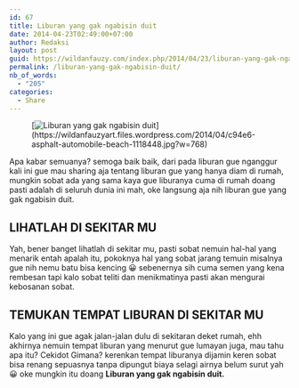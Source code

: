 ```yaml
---
id: 67
title: Liburan yang gak ngabisin duit
date: 2014-04-23T02:49:00+07:00
author: Redaksi
layout: post
guid: https://wildanfauzy.com/index.php/2014/04/23/liburan-yang-gak-ngabisin-duit/
permalink: /liburan-yang-gak-ngabisin-duit/
nb_of_words:
  - "205"
categories:
  - Share
---
```

<figure class="wp-block-image size-large">[<img src="https://wildanfauzyart.files.wordpress.com/2014/04/c94e6-asphalt-automobile-beach-1118448.jpg?w=768" alt="Liburan yang gak ngabisin duit" title="Liburan yang gak ngabisin duit" data-recalc-dims="1" />](https://wildanfauzyart.files.wordpress.com/2014/04/c94e6-asphalt-automobile-beach-1118448.jpg?w=768)</figure> 

Apa kabar semuanya? semoga baik baik, dari pada liburan gue nganggur kali ini gue mau sharing aja tentang liburan gue yang hanya diam di rumah, mungkin sobat ada yang sama kaya gue liburanya cuma di rumah doang pasti adalah di seluruh dunia ini mah, oke langsung aja nih liburan gue yang gak ngabisin duit.

## LIHATLAH DI SEKITAR MU

Yah, bener banget lihatlah di sekitar mu, pasti sobat nemuin hal-hal yang menarik entah apalah itu, pokoknya hal yang sobat jarang temuin misalnya gue nih nemu batu bisa kencing 😀 sebenernya sih cuma semen yang kena rembesan tapi kalo sobat teliti dan menikmatinya pasti akan mengurai kebosanan sobat.

## TEMUKAN TEMPAT LIBURAN DI SEKITAR MU 

Kalo yang ini gue agak jalan-jalan dulu di sekitaran deket rumah, ehh akhirnya nemuin tempat liburan yang menurut gue lumayan juga, mau tahu apa itu? Cekidot Gimana? kerenkan tempat liburanya dijamin keren sobat bisa renang sepuasnya tanpa dipungut biaya selagi airnya belum surut yah 😀 oke mungkin itu doang **Liburan yang gak ngabisin duit.**